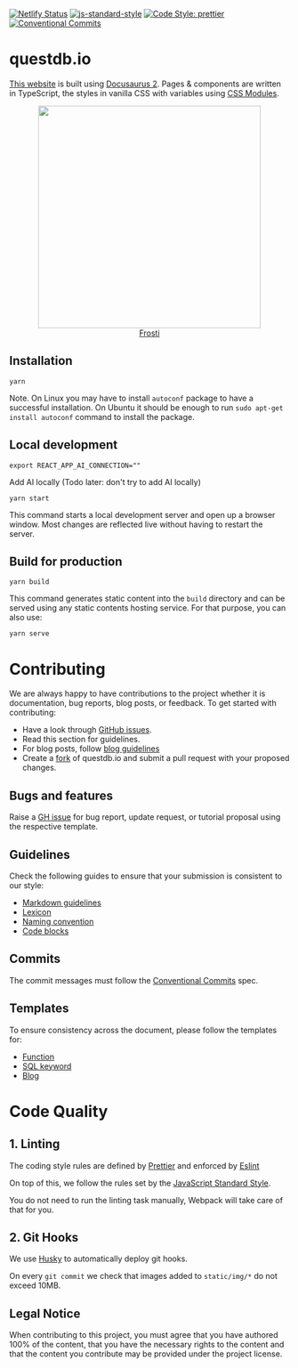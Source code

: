[![Netlify Status](https://api.netlify.com/api/v1/badges/8bf4638d-8f79-4cc4-9970-b47359eb1a35/deploy-status)](https://app.netlify.com/sites/unruffled-blackwell-31bfb2/deploys)
[![js-standard-style](https://img.shields.io/badge/code%20style-standard-brightgreen.svg)](http://standardjs.com)
[![Code Style: prettier](https://img.shields.io/badge/code_style-prettier-ff69b4.svg)](https://github.com/prettier/prettier)
[![Conventional Commits](https://img.shields.io/badge/Conventional%20Commits-1.0.0-green.svg)](https://conventionalcommits.org)

# questdb.io

[This website](https://questdb.io) is built using
[Docusaurus 2](https://v2.docusaurus.io/). Pages & components are written in
TypeScript, the styles in vanilla CSS with variables using
[CSS Modules](https://github.com/css-modules/css-modules).

<!-- prettier-ignore-start -->
<div align="center">
  <a href="http://questdb.io">
    <img src=".github/console.png" width="400" />
  </a>
</div>
<div align="center">
  <a href="http://questdb.io">
    Frosti
  </a>
</div>
<!-- prettier-ignore-end -->

## Installation

```script
yarn
```

Note. On Linux you may have to install `autoconf` package to have a successful
installation. On Ubuntu it should be enough to run
`sudo apt-get install autoconf` command to install the package.

## Local development

```script
export REACT_APP_AI_CONNECTION=""
```

Add AI locally (Todo later: don't try to add AI locally)

```script
yarn start
```

This command starts a local development server and open up a browser window.
Most changes are reflected live without having to restart the server.

## Build for production

```script
yarn build
```

This command generates static content into the `build` directory and can be
served using any static contents hosting service. For that purpose, you can also
use:

```script
yarn serve
```

# Contributing

We are always happy to have contributions to the project whether it is
documentation, bug reports, blog posts, or feedback. To get started with
contributing:

- Have a look through
  [GitHub issues](https://github.com/questdb/questdb.io/issues).
- Read this section for guidelines.
- For blog posts, follow
  [blog guidelines](blog/__guidelines/blog_contribution.md)
- Create a [fork](https://docs.github.com/en/get-started/quickstart/fork-a-repo)
  of questdb.io and submit a pull request with your proposed changes.

## Bugs and features

Raise a [GH issue](https://github.com/questdb/questdb.io/issues/new/choose) for
bug report, update request, or tutorial proposal using the respective template.

## Guidelines

Check the following guides to ensure that your submission is consistent to our
style:

- [Markdown guidelines](https://github.com/questdb/questdb.io/blob/master/docs/__guidelines/markdown.md)
- [Lexicon](https://github.com/questdb/questdb.io/blob/master/docs/__guidelines/lexicon.md)
- [Naming convention](https://github.com/questdb/questdb.io/blob/master/docs/__guidelines/naming-convention.md)
- [Code blocks](https://github.com/questdb/questdb.io/blob/master/docs/__guidelines/sql-code-blocks.md)

## Commits

The commit messages must follow the
[Conventional Commits](https://conventionalcommits.org/) spec.

## Templates

To ensure consistency across the document, please follow the templates for:

- [Function](https://github.com/questdb/questdb.io/blob/master/docs/__guidelines/template/function.md)
- [SQL keyword](https://github.com/questdb/questdb.io/blob/master/docs/__guidelines/template/sql.md)
- [Blog](blog/__guidelines/template/blog.md)

# Code Quality

## 1. Linting

The coding style rules are defined by [Prettier](https://prettier.io/) and
enforced by [Eslint](https://eslint.org)

On top of this, we follow the rules set by the
[JavaScript Standard Style](https://standardjs.com/rules.html).

You do not need to run the linting task manually, Webpack will take care of that
for you.

## 2. Git Hooks

We use [Husky](https://github.com/typicode/husky) to automatically deploy git
hooks.

On every `git commit` we check that images added to `static/img/*` do not exceed
10MB.

## Legal Notice

When contributing to this project, you must agree that you have authored 100% of
the content, that you have the necessary rights to the content and that the
content you contribute may be provided under the project license.

